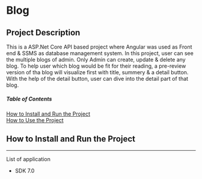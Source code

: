 # Blog

## Project Description
This is a ASP.Net Core API based project where Angular was used as Front end & SSMS as database management system. In this project, user can see the multiple blogs of admin. Only Admin can create, update & delete any blog. To help user which blog would be fit for their reading, a pre-review version of tha blog will visualize first with title, summery & a detail button. With the help of the detail button, user can dive into the detail part of that blog. 


##### Table of Contents  
[How to Install and Run the Project](#How_to_Install_and_Run_the_Project)  
[How to Use the Project](#How_to_Use_the_Project)     
<a name="headers"/>

## How to Install and Run the Project
***
List of application 
* SDK 7.0
